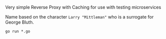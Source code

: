 Very simple Reverse Proxy with Caching for use with testing microservices

Name based on the character `Larry "Mittleman"` who is a surrogate for George Bluth.

`go run *.go`
